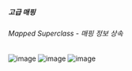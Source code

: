 ##### 고급 매핑
###### Mapped Superclass - 매핑 정보 상속

![image](https://user-images.githubusercontent.com/40969203/105632716-137e0d00-5e98-11eb-87ee-83c4c533f3ec.png)
![image](https://user-images.githubusercontent.com/40969203/105632717-15e06700-5e98-11eb-929c-83569772b0f7.png)
![image](https://user-images.githubusercontent.com/40969203/105632719-1842c100-5e98-11eb-8e87-2cba2f866437.png)
